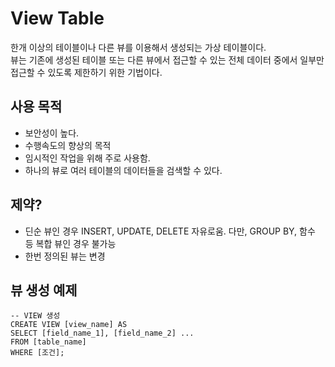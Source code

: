 # View Table

한개 이상의 테이블이나 다른 뷰를 이용해서 생성되는 가상 테이블이다.    
뷰는 기존에 생성된 테이블 또는 다른 뷰에서 접근할 수 있는 전체 데이터 중에서 일부만 접근할 수 있도록 제한하기 위한 기법이다.

## 사용 목적
- 보안성이 높다.
- 수행속도의 향상의 목적
- 임시적인 작업을 위해 주로 사용함.
- 하나의 뷰로 여러 테이블의 데이터들을 검색할 수 있다.

## 제약?
- 딘순 뷰인 경우 INSERT, UPDATE, DELETE 자유로움. 다만, GROUP BY, 함수 등 복합 뷰인 경우 불가능
- 한번 정의된 뷰는 변경 

## 뷰 생성 예제
```
-- VIEW 생성
CREATE VIEW [view_name] AS 
SELECT [field_name_1], [field_name_2] ... 
FROM [table_name] 
WHERE [조건];
```
